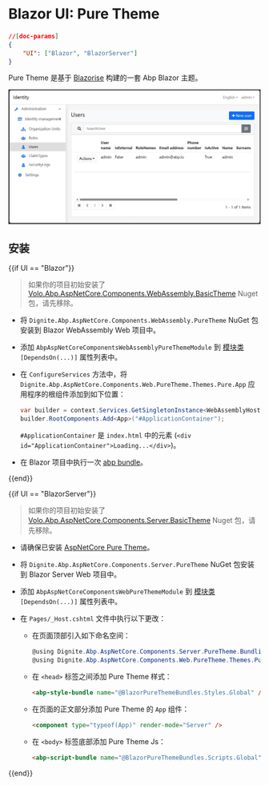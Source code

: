 # Blazor UI: Pure Theme

```json
//[doc-params]
{
    "UI": ["Blazor", "BlazorServer"]
}
```

Pure Theme 是基于 [Blazorise](https://blazorise.com/) 构建的一套 Abp Blazor 主题。

![Blazor Pure Theme](images/blazor-puretheme.jpg)

## 安装

{{if UI == "Blazor"}}

> 如果你的项目初始安装了 [Volo.Abp.AspNetCore.Components.WebAssembly.BasicTheme](https://www.nuget.org/packages/Volo.Abp.AspNetCore.Components.WebAssembly.BasicTheme) Nuget 包，请先移除。

* 将 `Dignite.Abp.AspNetCore.Components.WebAssembly.PureTheme` NuGet 包安装到 Blazor WebAssembly Web 项目中。
* 添加 `AbpAspNetCoreComponentsWebAssemblyPureThemeModule` 到 [模块类](https://docs.abp.io/en/abp/latest/Module-Development-Basics) `[DependsOn(...)]` 属性列表中。
* 在 `ConfigureServices` 方法中，将 `Dignite.Abp.AspNetCore.Components.Web.PureTheme.Themes.Pure.App` 应用程序的根组件添加到如下位置：

    ```csharp
    var builder = context.Services.GetSingletonInstance<WebAssemblyHostBuilder>();
    builder.RootComponents.Add<App>("#ApplicationContainer");
    ```

    `#ApplicationContainer` 是 `index.html` 中的元素 (`<div id="ApplicationContainer">Loading...</div>`)。

* 在 Blazor 项目中执行一次 [abp bundle](https://docs.abp.io/en/abp/latest/CLI#bundle)。

{{end}}

{{if UI == "BlazorServer"}}

> 如果你的项目初始安装了 [Volo.Abp.AspNetCore.Components.Server.BasicTheme](https://www.nuget.org/packages/Volo.Abp.AspNetCore.Components.Server.BasicTheme) Nuget 包，请先移除。

* 请确保已安装 [AspNetCore Pure Theme](../AspNetCore-Pure-Theme.md)。

* 将 `Dignite.Abp.AspNetCore.Components.Server.PureTheme` NuGet 包安装到 Blazor Server Web 项目中。
* 添加 `AbpAspNetCoreComponentsWebPureThemeModule` 到 [模块类](https://docs.abp.io/en/abp/latest/Module-Development-Basics) `[DependsOn(...)]` 属性列表中。
* 在 `Pages/_Host.cshtml` 文件中执行以下更改：
  * 在页面顶部引入如下命名空间：

    ```csharp
    @using Dignite.Abp.AspNetCore.Components.Server.PureTheme.Bundling
    @using Dignite.Abp.AspNetCore.Components.Web.PureTheme.Themes.Pure
    ```

  * 在 `<head>` 标签之间添加 Pure Theme 样式：

    ```html
    <abp-style-bundle name="@BlazorPureThemeBundles.Styles.Global" />
    ```

  * 在页面的正文部分添加 Pure Theme 的 `App` 组件：

    ```html
    <component type="typeof(App)" render-mode="Server" />
    ```

  * 在 `<body>` 标签底部添加 Pure Theme Js：

    ```html
    <abp-script-bundle name="@BlazorPureThemeBundles.Scripts.Global" />
    ```

{{end}}
